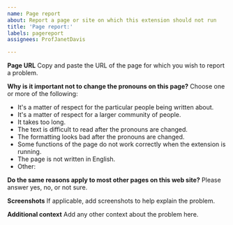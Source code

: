 ```yaml
---
name: Page report
about: Report a page or site on which this extension should not run
title: 'Page report:'
labels: pagereport
assignees: ProfJanetDavis

---
```


**Page URL**
Copy and paste the URL of the page for which you wish to report a problem. 

**Why is it important not to change the pronouns on this page?**
Choose one or more of the following:
* It's a matter of respect for the particular people being written about.
* It's a matter of respect for a larger community of people.
* It takes too long.
* The text is difficult to read after the pronouns are changed.
* The formatting looks bad after the pronouns are changed.
* Some functions of the page do not work correctly when the extension is running.
* The page is not written in English.
* Other: 

**Do the same reasons apply to most other pages on this web site?**
Please answer yes, no, or not sure.

**Screenshots**
If applicable, add screenshots to help explain the problem.

**Additional context**
Add any other context about the problem here.
